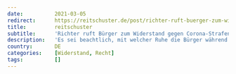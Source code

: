 ```yaml
---
date:          2021-03-05
redirect:      https://reitschuster.de/post/richter-ruft-buerger-zum-widerstand-gegen-corona-strafen-auf/
title:         reitschuster
subtitle:      'Richter ruft Bürger zum Widerstand gegen Corona-Strafen auf'
description:   'Es sei beachtlich, mit welcher Ruhe die Bürger während der Pandemie „die vielen und großen Verfehlungen aller drei Staatsgewalten ertragen", erklärt ein Richter: Er will Pärchen, die am falschen Ort Eis essen, nicht mit Räubern gleichsetzen. Hier sein Appell:'
country:       DE
categories:    [Widerstand, Recht]
tags:          []
---
```

